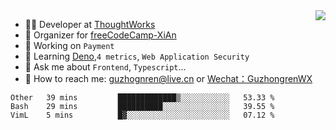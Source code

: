<img align="right" src="https://github-readme-stats.vercel.app/api?username=guzhongren&show_icons=true&icon_color=805AD5&text_color=000&bg_color=ffffff&hide_title=true" />

- 👨‍💻  Developer at [ThoughtWorks](https://thoughtworks.com)
- 🏢 Organizer for [freeCodeCamp-XiAn](https://github.com/orgs/freeCodeCamp-XiAn)
- 🔭 Working on `Payment`
- 🌱 Learning [Deno](https://deno.land/),`4 metrics`,  `Web Application Security`
- 💬 Ask me about `Frontend`, `Typescript`...
- 🔎 How to reach me: [guzhognren@live.cn](guzhognren@live.cn) or [Wechat：GuzhongrenWX]()

<!--START_SECTION:waka-->
```text
Other   39 mins         █████████████▒░░░░░░░░░░░   53.33 % 
Bash    29 mins         ██████████░░░░░░░░░░░░░░░   39.55 % 
VimL    5 mins          █▓░░░░░░░░░░░░░░░░░░░░░░░   07.12 % 
```
<!--END_SECTION:waka-->

